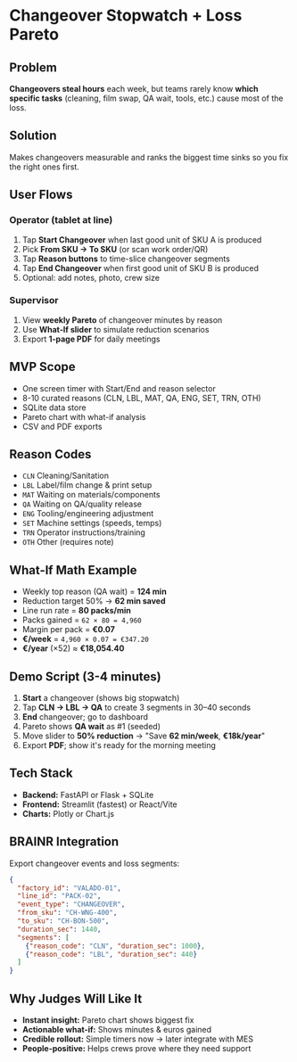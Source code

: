 # Changeover Stopwatch + Loss Pareto

## Problem
**Changeovers steal hours** each week, but teams rarely know **which specific tasks** (cleaning, film swap, QA wait, tools, etc.) cause most of the loss.

## Solution
Makes changeovers measurable and ranks the biggest time sinks so you fix the right ones first.

## User Flows

### Operator (tablet at line)
1. Tap **Start Changeover** when last good unit of SKU A is produced
2. Pick **From SKU → To SKU** (or scan work order/QR)
3. Tap **Reason buttons** to time-slice changeover segments
4. Tap **End Changeover** when first good unit of SKU B is produced
5. Optional: add notes, photo, crew size

### Supervisor
1. View **weekly Pareto** of changeover minutes by reason
2. Use **What‑If slider** to simulate reduction scenarios
3. Export **1‑page PDF** for daily meetings

## MVP Scope
* One screen timer with Start/End and reason selector
* 8-10 curated reasons (CLN, LBL, MAT, QA, ENG, SET, TRN, OTH)
* SQLite data store
* Pareto chart with what-if analysis
* CSV and PDF exports

## Reason Codes
* `CLN` Cleaning/Sanitation
* `LBL` Label/film change & print setup
* `MAT` Waiting on materials/components
* `QA` Waiting on QA/quality release
* `ENG` Tooling/engineering adjustment
* `SET` Machine settings (speeds, temps)
* `TRN` Operator instructions/training
* `OTH` Other (requires note)

## What-If Math Example
* Weekly top reason (QA wait) = **124 min**
* Reduction target 50% → **62 min saved**
* Line run rate = **80 packs/min**
* Packs gained = `62 × 80 = 4,960`
* Margin per pack = **€0.07**
* **€/week** = `4,960 × 0.07 = €347.20`
* **€/year** (×52) ≈ **€18,054.40**

## Demo Script (3-4 minutes)
1. **Start** a changeover (shows big stopwatch)
2. Tap **CLN → LBL → QA** to create 3 segments in 30–40 seconds
3. **End** changeover; go to dashboard
4. Pareto shows **QA wait** as #1 (seeded)
5. Move slider to **50% reduction** → "Save **62 min/week**, **€18k/year**"
6. Export **PDF**; show it's ready for the morning meeting

## Tech Stack
* **Backend:** FastAPI or Flask + SQLite
* **Frontend:** Streamlit (fastest) or React/Vite
* **Charts:** Plotly or Chart.js

## BRAINR Integration
Export changeover events and loss segments:

```json
{
  "factory_id": "VALADO-01",
  "line_id": "PACK-02",
  "event_type": "CHANGEOVER",
  "from_sku": "CH-WNG-400",
  "to_sku": "CH-BON-500",
  "duration_sec": 1440,
  "segments": [
    {"reason_code": "CLN", "duration_sec": 1000},
    {"reason_code": "LBL", "duration_sec": 440}
  ]
}
```

## Why Judges Will Like It
* **Instant insight:** Pareto chart shows biggest fix
* **Actionable what-if:** Shows minutes & euros gained
* **Credible rollout:** Simple timers now → later integrate with MES
* **People-positive:** Helps crews prove where they need support